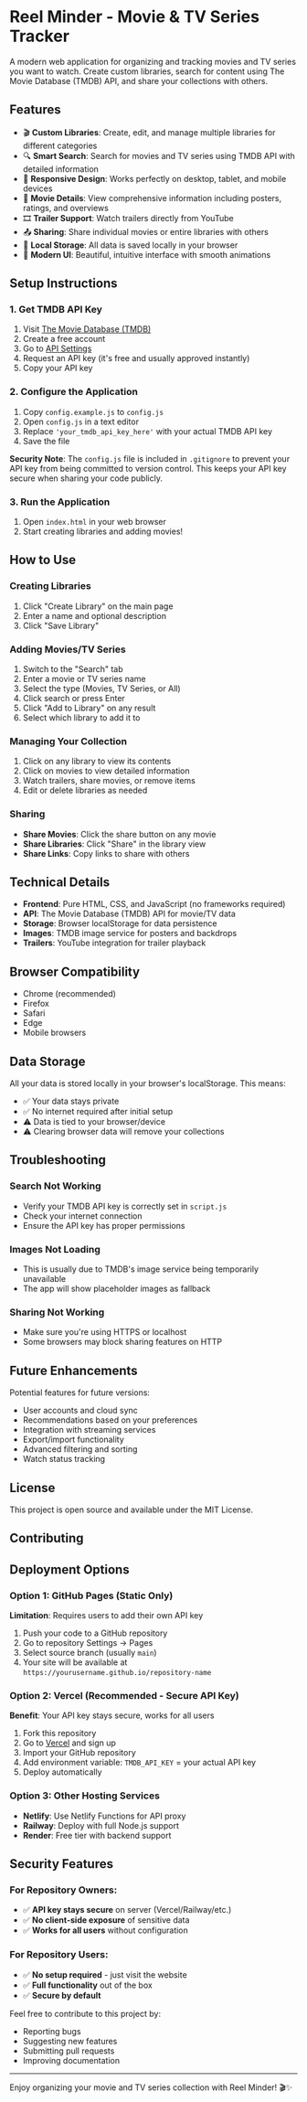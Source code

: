 # Reel Minder - Movie & TV Series Tracker

A modern web application for organizing and tracking movies and TV series you want to watch. Create custom libraries, search for content using The Movie Database (TMDB) API, and share your collections with others.

## Features

- 🎬 **Custom Libraries**: Create, edit, and manage multiple libraries for different categories
- 🔍 **Smart Search**: Search for movies and TV series using TMDB API with detailed information
- 📱 **Responsive Design**: Works perfectly on desktop, tablet, and mobile devices
- 🎥 **Movie Details**: View comprehensive information including posters, ratings, and overviews
- 🎞️ **Trailer Support**: Watch trailers directly from YouTube
- 📤 **Sharing**: Share individual movies or entire libraries with others
- 💾 **Local Storage**: All data is saved locally in your browser
- 🎨 **Modern UI**: Beautiful, intuitive interface with smooth animations

## Setup Instructions

### 1. Get TMDB API Key

1. Visit [The Movie Database (TMDB)](https://www.themoviedb.org/)
2. Create a free account
3. Go to [API Settings](https://www.themoviedb.org/settings/api)
4. Request an API key (it's free and usually approved instantly)
5. Copy your API key

### 2. Configure the Application

1. Copy `config.example.js` to `config.js`
2. Open `config.js` in a text editor
3. Replace `'your_tmdb_api_key_here'` with your actual TMDB API key
4. Save the file

**Security Note**: The `config.js` file is included in `.gitignore` to prevent your API key from being committed to version control. This keeps your API key secure when sharing your code publicly.

### 3. Run the Application

1. Open `index.html` in your web browser
2. Start creating libraries and adding movies!

## How to Use

### Creating Libraries
1. Click "Create Library" on the main page
2. Enter a name and optional description
3. Click "Save Library"

### Adding Movies/TV Series
1. Switch to the "Search" tab
2. Enter a movie or TV series name
3. Select the type (Movies, TV Series, or All)
4. Click search or press Enter
5. Click "Add to Library" on any result
6. Select which library to add it to

### Managing Your Collection
1. Click on any library to view its contents
2. Click on movies to view detailed information
3. Watch trailers, share movies, or remove items
4. Edit or delete libraries as needed

### Sharing
- **Share Movies**: Click the share button on any movie
- **Share Libraries**: Click "Share" in the library view
- **Share Links**: Copy links to share with others

## Technical Details

- **Frontend**: Pure HTML, CSS, and JavaScript (no frameworks required)
- **API**: The Movie Database (TMDB) API for movie/TV data
- **Storage**: Browser localStorage for data persistence
- **Images**: TMDB image service for posters and backdrops
- **Trailers**: YouTube integration for trailer playback

## Browser Compatibility

- Chrome (recommended)
- Firefox
- Safari
- Edge
- Mobile browsers

## Data Storage

All your data is stored locally in your browser's localStorage. This means:
- ✅ Your data stays private
- ✅ No internet required after initial setup
- ⚠️ Data is tied to your browser/device
- ⚠️ Clearing browser data will remove your collections

## Troubleshooting

### Search Not Working
- Verify your TMDB API key is correctly set in `script.js`
- Check your internet connection
- Ensure the API key has proper permissions

### Images Not Loading
- This is usually due to TMDB's image service being temporarily unavailable
- The app will show placeholder images as fallback

### Sharing Not Working
- Make sure you're using HTTPS or localhost
- Some browsers may block sharing features on HTTP

## Future Enhancements

Potential features for future versions:
- User accounts and cloud sync
- Recommendations based on your preferences
- Integration with streaming services
- Export/import functionality
- Advanced filtering and sorting
- Watch status tracking

## License

This project is open source and available under the MIT License.

## Contributing

## Deployment Options

### Option 1: GitHub Pages (Static Only)
**Limitation**: Requires users to add their own API key
1. Push your code to a GitHub repository
2. Go to repository Settings → Pages
3. Select source branch (usually `main`)
4. Your site will be available at `https://yourusername.github.io/repository-name`

### Option 2: Vercel (Recommended - Secure API Key)
**Benefit**: Your API key stays secure, works for all users
1. Fork this repository
2. Go to [Vercel](https://vercel.com) and sign up
3. Import your GitHub repository
4. Add environment variable: `TMDB_API_KEY` = your actual API key
5. Deploy automatically

### Option 3: Other Hosting Services
- **Netlify**: Use Netlify Functions for API proxy
- **Railway**: Deploy with full Node.js support
- **Render**: Free tier with backend support

## Security Features

### For Repository Owners:
- ✅ **API key stays secure** on server (Vercel/Railway/etc.)
- ✅ **No client-side exposure** of sensitive data
- ✅ **Works for all users** without configuration

### For Repository Users:
- ✅ **No setup required** - just visit the website
- ✅ **Full functionality** out of the box
- ✅ **Secure by default**

Feel free to contribute to this project by:
- Reporting bugs
- Suggesting new features
- Submitting pull requests
- Improving documentation

---

Enjoy organizing your movie and TV series collection with Reel Minder! 🎬✨


